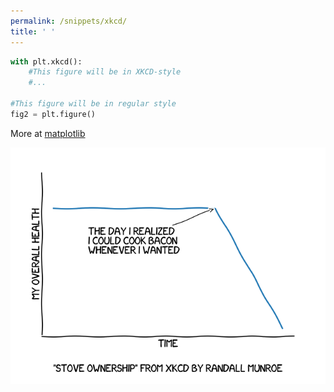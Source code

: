 ```yaml
---
permalink: /snippets/xkcd/
title: ' '
---
```

```python
with plt.xkcd():
    #This figure will be in XKCD-style
    #...

#This figure will be in regular style
fig2 = plt.figure()
```

More at [matplotlib](https://matplotlib.org/3.1.1/api/_as_gen/matplotlib.pyplot.xkcd.html)

![Sample](/assets/sphx_glr_xkcd_001.webp)